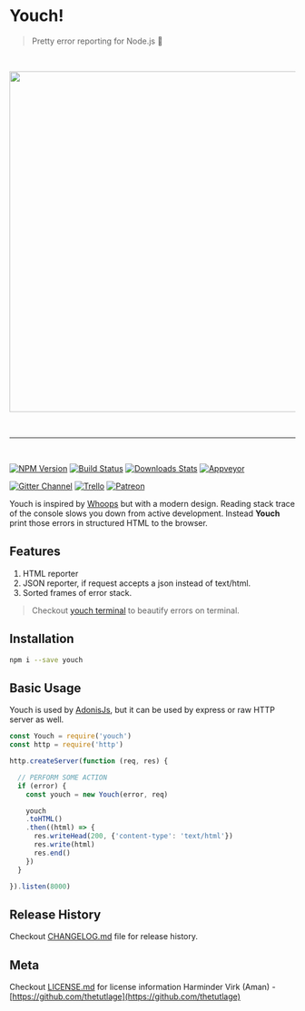 # Youch!
> Pretty error reporting for Node.js :rocket:

<br />

<p>
  <a href="http://res.cloudinary.com/adonisjs/image/upload/v1485520687/Screen_Shot_2017-01-27_at_6.07.28_PM_blcaau.png">
    <img src="http://res.cloudinary.com/adonisjs/image/upload/v1485520687/Screen_Shot_2017-01-27_at_6.07.28_PM_blcaau.png" style="width: 600px;" />
  </a>
</p>

<br />

---

<br />

[![NPM Version][npm-image]][npm-url]
[![Build Status][travis-image]][travis-url]
[![Downloads Stats][npm-downloads]][npm-url]
[![Appveyor][appveyor-image]][appveyor-url]

[![Gitter Channel][gitter-image]][gitter-url]
[![Trello][trello-image]][trello-url]
[![Patreon][patreon-image]][patreon-url]

Youch is inspired by [Whoops](https://filp.github.io/whoops) but with a modern design. Reading stack trace of the console slows you down from active development. Instead **Youch** print those errors in structured HTML to the browser.

## Features
1. HTML reporter
2. JSON reporter, if request accepts a json instead of text/html.
3. Sorted frames of error stack.

> Checkout [youch terminal](https://github.com/poppinss/youch-terminal) to beautify errors on terminal.

## Installation
```bash
npm i --save youch
```

## Basic Usage
Youch is used by [AdonisJs](http://adonisjs.com), but it can be used by express or raw HTTP server as well.

```javascript
const Youch = require('youch')
const http = require('http')

http.createServer(function (req, res) {

  // PERFORM SOME ACTION
  if (error) {
    const youch = new Youch(error, req)

    youch
    .toHTML()
    .then((html) => {
      res.writeHead(200, {'content-type': 'text/html'})
      res.write(html)
      res.end()
    })
  }

}).listen(8000)
```

## Release History
Checkout [CHANGELOG.md](CHANGELOG.md) file for release history.

## Meta
Checkout [LICENSE.md](LICENSE.md) for license information
Harminder Virk (Aman) - [https://github.com/thetutlage](https://github.com/thetutlage)


[appveyor-image]: https://ci.appveyor.com/api/projects/status/github/poppinss/youch?branch=master&svg=true&passingText=Passing%20On%20Windows
[appveyor-url]: https://ci.appveyor.com/project/thetutlage/youch

[npm-image]: https://img.shields.io/npm/v/youch.svg?style=flat-square
[npm-url]: https://npmjs.org/package/youch

[travis-image]: https://img.shields.io/travis/poppinss/youch/master.svg?style=flat-square
[travis-url]: https://travis-ci.org/poppinss/youch

[gitter-url]: https://gitter.im/adonisjs/adonis-framework
[gitter-image]: https://img.shields.io/badge/gitter-join%20us-1DCE73.svg?style=flat-square

[trello-url]: https://trello.com/b/yzpqCgdl/adonis-for-humans
[trello-image]: https://img.shields.io/badge/trello-roadmap-89609E.svg?style=flat-square

[patreon-url]: https://www.patreon.com/adonisframework
[patreon-image]: https://img.shields.io/badge/patreon-support%20AdonisJs-brightgreen.svg?style=flat-square

[npm-downloads]: https://img.shields.io/npm/dm/youch.svg?style=flat-square
